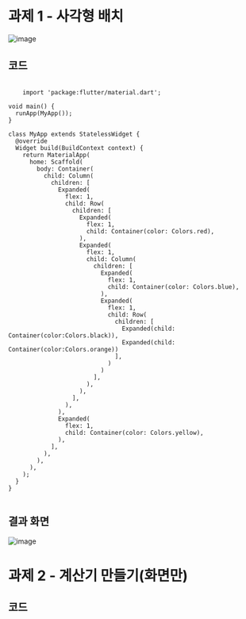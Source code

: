 # 과제 1 - 사각형 배치
![image](https://github.com/user-attachments/assets/49576e19-02fa-4f77-a6ed-d2f60afb6705)

## 코드
<pre>
  <code>
    import 'package:flutter/material.dart';

void main() {
  runApp(MyApp());
}

class MyApp extends StatelessWidget {
  @override
  Widget build(BuildContext context) {
    return MaterialApp(
      home: Scaffold(
        body: Container(
          child: Column(
            children: [
              Expanded(
                flex: 1,
                child: Row(
                  children: [
                    Expanded(
                      flex: 1,
                      child: Container(color: Colors.red),
                    ),
                    Expanded(
                      flex: 1,
                      child: Column(
                        children: [
                          Expanded(
                            flex: 1,
                            child: Container(color: Colors.blue),
                          ),
                          Expanded(
                            flex: 1,
                            child: Row(
                              children: [
                                Expanded(child: Container(color:Colors.black)),
                                Expanded(child: Container(color:Colors.orange))
                              ],
                            )
                          )
                        ],
                      ),
                    ),
                  ],
                ),
              ),
              Expanded(
                flex: 1,
                child: Container(color: Colors.yellow),
              ),
            ],
          ),
        ),
      ),
    );
  }
}
  </code>
</pre>

## 결과 화면

![image](https://github.com/user-attachments/assets/66fffeab-2006-4185-86a0-fc3ca07c3afe)

# 과제 2 - 계산기 만들기(화면만)

## 코드
<pre>
  <code>
    
    
  </code>
</pre>



